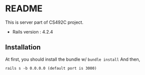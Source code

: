 # README

This is server part of CS492C project.

* Rails version : 4.2.4

## Installation 
At first, you should install the bundle w/ `bundle install` 
And then,
```
rails s -b 0.0.0.0 (default port is 3000)
```
